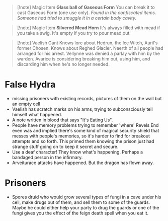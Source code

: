 >[!note] Magic Item
**Glass ball of Gaseous Form**
You can break it to cast Gaseous Form (one use only). 
*Found in the confiscated items. Someone had tried to smuggle it in a certain body cavity.*


>[!note] Magic Item
**Silvered Mead Horn**
It's always filled with mead if you take a swig. It's empty if you try to pour mead out.


>[!note] Vaelish Gant
> Knows lore about Hedrun, the Ice Witch, Auril's former Chosen.
> Knows about Reghed Glacier.
> Naerth of all people had arranged for his arrest.
> Vellynne was denied a parlay with him by the warden.
> Avarice is considering breaking him out, using him, and discarding him when he's no longer needed.


# False Hydra
- missing prisoners with existing records, pictures of them on the wall but an empty cell
- Vaelish has scratch marks on his arms, trying to subconsciously tell himself what happened.
- A note written in blood that says "It's Eating Us". 
- People have memory problems trying to remember 'where' Revels End even was and implied there's some kind of magical security shield that messes with people's memories, so it's harder to find for breakout attempts and so forth. This primed them knowing the prison just had strange stuff going on to keep it secret and secure.
- Use a deaf character! They know what's happening. Perhaps a bandaged person in the infirmary.
- Arveiturace attacks have happened. But the dragon has flown away.

# Prisoners
- Spores druid who would grow several types of fungi in a cave under his cell, make drugs out of them, and sell them to some of the guards. Maybe he could either help your party to drug the guards or one of the fungi gives you the effect of the feign death spell when you eat it.